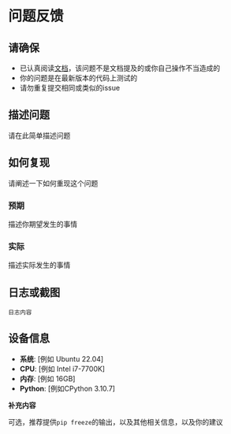 # 问题反馈

## **请确保**

- 已认真阅读[文档]("https://bot.liteyuki.icu")，该问题不是文档提及的或你自己操作不当造成的
- 你的问题是在最新版本的代码上测试的
- 请勿重复提交相同或类似的issue


## **描述问题**

请在此简单描述问题



## **如何复现**

请阐述一下如何重现这个问题
### 预期

描述你期望发生的事情

### 实际

描述实际发生的事情



## **日志或截图**
```
日志内容
```


## **设备信息**
- **系统**: [例如 Ubuntu 22.04]
- **CPU**: [例如 Intel i7-7700K]
- **内存**: [例如 16GB]
- **Python**: [例如CPython 3.10.7]


**补充内容**

可选，推荐提供`pip freeze`的输出，以及其他相关信息，以及你的建议
